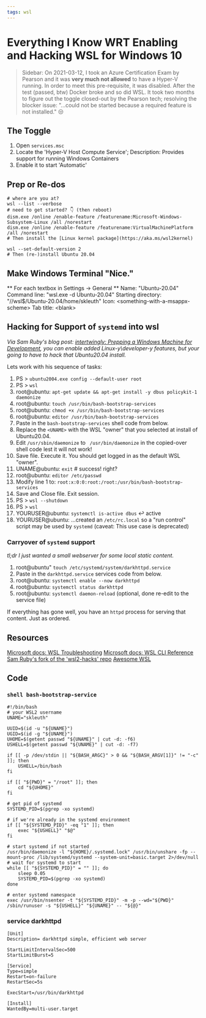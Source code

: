 ```yaml
---
tags: wsl
---
```


# Everything I Know WRT Enabling and Hacking WSL for Windows 10

> Sidebar: On 2021-03-12, I took an Azure Certification Exam by Pearson and it was **very much not allowed** to have a Hyper-V running. In order to meet this pre-requisite, it was disabled. After the test (passed, btw) Docker broke and so did WSL. It took two months to figure out the toggle closed-out by the Pearson tech; resolving the blocker issue:  "...could not be started because a required feature is not installed." 
😒


## The Toggle
1. Open `services.msc`
2. Locate the 'Hyper-V Host Compute Service'; Description: Provides support for running Windows Containers 
3. Enable it to start 'Automatic' 


## Prep or Re-dos
```
# where are you at?
wsl --list --verbose
# need to get started? 👇 (then reboot)
dism.exe /online /enable-feature /featurename:Microsoft-Windows-Subsystem-Linux /all /norestart
dism.exe /online /enable-feature /featurename:VirtualMachinePlatform /all /norestart
# Then install the [Linux kernel package](https://aka.ms/wsl2kernel)

wsl --set-default-version 2
# Then (re-)install Ubuntu 20.04
```


## Make Windows Terminal "Nice."
** For each textbox in Settings -> General **
Name: "Ubuntu-20.04"
Command line: "wsl.exe -d Ubuntu-20.04"
Starting directory: "//wsl$/Ubuntu-20.04/home/skleuth"
Icon: \<something-with-a-msappx-scheme>
Tab title: \<blank>


## Hacking for Support of `systemd` into wsl
*Via Sam Ruby's blog post: [intertwingly: Prepping a Windows Machine for Development](https://intertwingly.net/blog/2020/07/26/Prepping-a-Windows-Machine-for-Development), you can enable added Linux-y\developer-y features, but your going to have to hack that Ubuntu20.04 install.*

Lets work with his sequence of tasks:
1. PS > `ubuntu2004.exe config --default-user root`
2. PS > `wsl`
3. root@ubuntu: `apt-get update && apt-get install -y dbus policykit-1 daemonize`
4. root@ubuntu: `touch /usr/bin/bash-bootstrap-services`
5. root@ubuntu: `chmod +x /usr/bin/bash-bootstrap-services`
6. root@ubuntu: `editor /usr/bin/bash-bootstrap-services`
7. Paste in the `bash-bootstrap-services` shell code from below.
8. Replace the `<UNAME>` with the WSL "owner" that you selected at install of Ubuntu20.04.
9. Edit `/usr/sbin/daemonize` to ` /usr/bin/daemonize` in the copied-over shell code lest it will not work!
10. Save file. Execute it. You should get logged in as the default WSL "owner".
11. UNAME@ubuntu: `exit` # success! right?
12. root@ubuntu: `editor /etc/passwd`
13. Modify line 1 to: `root:x:0:0:root:/root:/usr/bin/bash-bootstrap-services`
14. Save and Close file. Exit session.
15. PS > `wsl --shutdown`
16. PS > `wsl`
17. YOURUSER@ubuntu: `systemctl is-active dbus`
↩ active 
18. YOURUSER@ubuntu: ...created an `/etc/rc.local` so a "run control" script may be used by `systemd` (caveat: This use case is deprecated)

### Carryover of `systemd` support
*tl;dr I just wanted a small webserver for some local static content.*
1. root@ubuntu" `touch /etc/systemd/system/darkhttpd.service`
2. Paste in the `darkhttpd.service` services code from below.
3. root@ubuntu: `systemctl enable --now darkhttpd`
4. root@ubuntu: `systemctl status darkhttpd`
5. root@ubuntu: `systemctl daemon-reload` (optional, done re-edit to the service file)

If everything has gone well, you have an `httpd` process for serving that content. Just as ordered. 

## Resources
[Microsoft docs: WSL Troubleshooting](https://docs.microsoft.com/en-us/windows/wsl/troubleshooting)
[Microsoft docs: WSL CLI Reference](https://docs.microsoft.com/en-us/windows/wsl/reference)
[Sam Ruby's fork of the 'wsl2-hacks' repo](https://github.com/rubys/wsl2-hacks)
[Awesome WSL](https://github.com/sirredbeard/Awesome-WSL)


## Code
### `shell bash-bootstrap-service`
```
#!/bin/bash
# your WSL2 username
UNAME="skleuth"

UUID=$(id -u "${UNAME}")
UGID=$(id -g "${UNAME}")
UHOME=$(getent passwd "${UNAME}" | cut -d: -f6)
USHELL=$(getent passwd "${UNAME}" | cut -d: -f7)

if [[ -p /dev/stdin || "${BASH_ARGC}" > 0 && "${BASH_ARGV[1]}" != "-c" ]]; then
    USHELL=/bin/bash
fi

if [[ "${PWD}" = "/root" ]]; then
    cd "${UHOME}"
fi

# get pid of systemd
SYSTEMD_PID=$(pgrep -xo systemd)

# if we're already in the systemd environment
if [[ "${SYSTEMD_PID}" -eq "1" ]]; then
    exec "${USHELL}" "$@"
fi

# start systemd if not started
/usr/bin/daemonize -l "${HOME}/.systemd.lock" /usr/bin/unshare -fp --mount-proc /lib/systemd/systemd --system-unit=basic.target 2>/dev/null
# wait for systemd to start
while [[ "${SYSTEMD_PID}" = "" ]]; do
    sleep 0.05
    SYSTEMD_PID=$(pgrep -xo systemd)
done

# enter systemd namespace
exec /usr/bin/nsenter -t "${SYSTEMD_PID}" -m -p --wd="${PWD}" /sbin/runuser -s "${USHELL}" "${UNAME}" -- "${@}"
```
### service darkhttpd
```
[Unit]
Description= darkhttpd simple, efficient web server

StartLimitIntervalSec=500
StartLimitBurst=5

[Service]
Type=simple
Restart=on-failure
RestartSec=5s

ExecStart=/usr/bin/darkhttpd

[Install]
WantedBy=multi-user.target
```